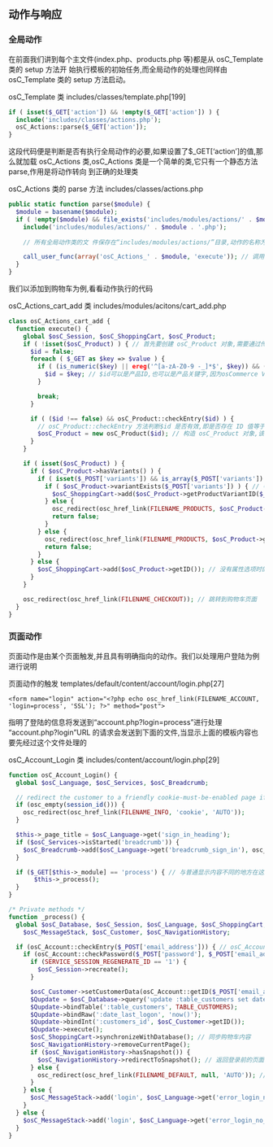 ## 动作与响应

### 全局动作

在前面我们讲到每个主文件(index.php、products.php 等)都是从 osC_Template 类的 setup 方法开 始执行模板的初始任务,而全局动作的处理也同样由 osC_Template 类的 setup 方法启动。

osC_Template 类 includes/classes/template.php[199]

```php
if ( isset($_GET['action']) && !empty($_GET['action']) ) {
  include('includes/classes/actions.php');
  osC_Actions::parse($_GET['action']);
}
```

这段代码便是判断是否有执行全局动作的必要,如果设置了$_GET[‘action’]的值,那么就加载 osC_Actions 类,osC_Actions 类是一个简单的类,它只有一个静态方法 parse,作用是将动作转向 到正确的处理类

osC_Actions 类的 parse 方法 includes/classes/actions.php

```php
public static function parse($module) {
  $module = basename($module);
  if ( !empty($module) && file_exists('includes/modules/actions/' . $module . '.php') ) {
    include('includes/modules/actions/' . $module . '.php');
    
    // 所有全局动作类的文 件保存在“includes/modules/actions/”目录,动作的名称为文件名,动作类的名称为“osC_Actions_ ”+动作名称,如添加到购物车的动作名是“cart_add”,那么它的类名即为“osC_Actions_cart_add”,它 的文件名是“cart_add.php”

    call_user_func(array('osC_Actions_' . $module, 'execute')); // 调用动作类的 execute 方法
  }
}
```

我们以添加到购物车为例,看看动作执行的代码

osC_Actions_cart_add 类 includes/modules/acitons/cart_add.php

```php
class osC_Actions_cart_add {
  function execute() {
    global $osC_Session, $osC_ShoppingCart, $osC_Product;
    if ( !isset($osC_Product) ) { // 首先要创建 osC_Product 对象,需要通过传递过来的参数 进行构造
      $id = false;
      foreach ( $_GET as $key => $value ) {
        if ( (is_numeric($key) || ereg('^[a-zA-Z0-9 -_]*$', $key)) && ($key != $osC_Session->getName()) ) {
          $id = $key; // $id可以是产品ID,也可以是产品关键字,因为osCommerce V3支持了新的URL规则 
        }

        break;
      }

      if ( ($id !== false) && osC_Product::checkEntry($id) ) {
        // osC_Product::checkEntry 方法判断$id 是否有效,即是否存在 ID 值等于$id 的产品,或是关键字等于$id 的产品
        $osC_Product = new osC_Product($id); // 构造 osC_Product 对象,该对象包括了指定 产品的所有资料
      }
    }

    if ( isset($osC_Product) ) {
      if ( $osC_Product->hasVariants() ) {
        if ( isset($_POST['variants']) && is_array($_POST['variants']) && !empty($_POST['variants']) ) { // 同时添加产品的选项
          if ( $osC_Product->variantExists($_POST['variants']) ) { // 判断是否存在此产品属性
            $osC_ShoppingCart->add($osC_Product->getProductVariantID($_POST['variants'])); // 加入购物车
          } else {
            osc_redirect(osc_href_link(FILENAME_PRODUCTS, $osC_Product->getKeyword()));
            return false;
          }
        } else {
          osc_redirect(osc_href_link(FILENAME_PRODUCTS, $osC_Product->getKeyword()));
          return false;
        }
      } else {
        $osC_ShoppingCart->add($osC_Product->getID()); // 没有属性选项时的加入购物车 
      }
    }

    osc_redirect(osc_href_link(FILENAME_CHECKOUT)); // 跳转到购物车页面
  }
}
```

### 页面动作

页面动作是由某个页面触发,并且具有明确指向的动作。我们以处理用户登陆为例进行说明

页面动作的触发 templates/default/content/account/login.php[27]

`<form name="login" action="<?php echo osc_href_link(FILENAME_ACCOUNT,
'login=process', 'SSL'); ?>" method="post">`

指明了登陆的信息将发送到“account.php?login=process”进行处理
“account.php?login”URL 的请求会发送到下面的文件,当显示上面的模板内容也要先经过这个文件处理的

osC_Account_Login 类 includes/content/account/login.php[29]

```php
function osC_Account_Login() {
  global $osC_Language, $osC_Services, $osC_Breadcrumb;

  // redirect the customer to a friendly cookie-must-be-enabled page if cookies are disabled (or the session has not started)
  if (osc_empty(session_id())) {
    osc_redirect(osc_href_link(FILENAME_INFO, 'cookie', 'AUTO'));
  }

  $this->_page_title = $osC_Language->get('sign_in_heading');
  if ($osC_Services->isStarted('breadcrumb')) {
    $osC_Breadcrumb->add($osC_Language->get('breadcrumb_sign_in'), osc_href_link(FILENAME_ACCOUNT, $this->_module, 'SSL'));
  }

  if ($_GET[$this->_module] == 'process') { // 与普通显示内容不同的地方在这里,如果设 置了“prcess“那么表示要处理页面动作了
       $this->_process();
  }
}

/* Private methods */
function _process() {
  global $osC_Database, $osC_Session, $osC_Language, $osC_ShoppingCart,
    $osC_MessageStack, $osC_Customer, $osC_NavigationHistory;

  if (osC_Account::checkEntry($_POST['email_address'])) { // osC_Account::checkEntry 检查是否存在此 email 地址
    if (osC_Account::checkPassword($_POST['password'], $_POST['email_address'])) { // 验证 Email 和密码的合法性
      if (SERVICE_SESSION_REGENERATE_ID == '1') {
        $osC_Session->recreate();
      }

      $osC_Customer->setCustomerData(osC_Account::getID($_POST['email_address'])); // 加 载登陆用户的资料
      $Qupdate = $osC_Database->query('update :table_customers set date_last_logon = :date_last_logon, number_of_logons = number_of_logons+1 where customers_id = :customers_id'); // 更新最后登录时间和登录次数 
      $Qupdate->bindTable(':table_customers', TABLE_CUSTOMERS); 
      $Qupdate->bindRaw(':date_last_logon', 'now()'); 
      $Qupdate->bindInt(':customers_id', $osC_Customer->getID()); 
      $Qupdate->execute();
      $osC_ShoppingCart->synchronizeWithDatabase(); // 同步购物车内容
      $osC_NavigationHistory->removeCurrentPage();
      if ($osC_NavigationHistory->hasSnapshot()) {
        $osC_NavigationHistory->redirectToSnapshot(); // 返回登录前的页面
      } else {
        osc_redirect(osc_href_link(FILENAME_DEFAULT, null, 'AUTO')); // 如果没有登录前的页面,则转到首页
      }
    } else {
      $osC_MessageStack->add('login', $osC_Language->get('error_login_no_match'));
    }
  } else {
    $osC_MessageStack->add('login', $osC_Language->get('error_login_no_match'));
  }
}
```                                                   

